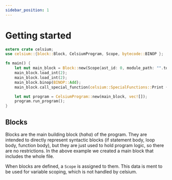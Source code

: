 ```yaml
---
sidebar_position: 1
---
```


# Getting started

```rust
extern crate celsium;
use celsium::{block::Block, CelsiumProgram, Scope, bytecode::BINOP };

fn main() {
    let mut main_block = Block::new(Scope{ast_id: 0, module_path: "".to_string()});
    main_block.load_int(2);
    main_block.load_int(2);
    main_block.binop(BINOP::Add);
    main_block.call_special_function(celsium::SpecialFunctions::Print { newline: true });

    let mut program = CelsiumProgram::new(main_block, vec![]);
    program.run_program();
}

```

## Blocks

Blocks are the main building block (*haha*) of the program. They are intended to directly represent syntactic blocks (if statement body, loop body, function body), but they are just used to hold program logic, so there are no restrictions. In the above example we created a main block that includes the whole file.

When blocks are defined, a `Scope` is assigned to them. This data is ment to be used for variable scoping, which is not handled by celsium.